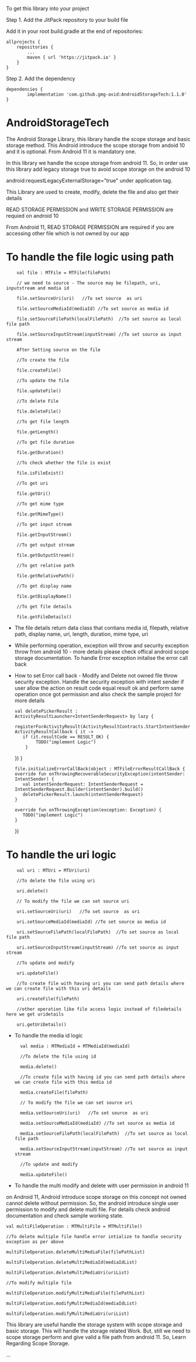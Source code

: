 To get this library into your project

Step 1. Add the JitPack repository to your build file

Add it in your root build.gradle at the end of repositories:

	allprojects {
		repositories {
			...
			maven { url 'https://jitpack.io' }
		}
	}
Step 2. Add the dependency

	dependencies {
	        implementation 'com.github.gmg-avid:AndroidStorageTech:1.1.0'
	}

# AndroidStorageTech

The Android Storage Library, this library handle the scope storage and basic storage method. 
This Android introduce the scope storage from andoid 10 and it is optional. From Android 11 it is mandatory one.

In this library we handle the scope storage from android 11. So, in order use this library add legacy storage true to avoid scope storage on the android 10

 android:requestLegacyExternalStorage="true" under application tag.

This Library are used to create, modify, delete the file and also get their details

READ STORAGE PERMISSION and WRITE STORAGE PERMISSION are requied on android 10

From Android 11, READ STORAGE PERMISSION are required if you are accessing other file which is not owned by our app

# To handle the file logic using path

		val file : MTFile = MTFile(filePath)
		
		// we need to source - The source may be filepath, uri, inputstream and media id

		file.setSourceUri(uri)   //To set source  as uri 
		
		file.setSourceMediaId(mediaId) //To set source as media id
		
		file.setSourceFilePath(localFilePath)  //To set source as local file path

		file.setSourceInputStream(inputStream) //To set source as input stream
		
		After Setting source on the file
		
		//To create the file 

		file.createFile()	
		
		//To update the file
		
		file.updateFile()	
		
		//To delete File
		
		file.deleteFile() 
		
		//To get file length
		
		file.getLength()
		
		//To get file duration
		
		file.getDuration()
		
		//To check whether the file is exist

		file.isFileExist()
		
		//To get uri
		
		file.getUri()
		
		//To get mime type 
		
		file.getMimeType()
		
		//To get input stream
		
		file.getInputStream()
		
		//To get output stream
		
		file.getOutputStream()
		
		//To get relative path
		
		file.getRelativePath()
		
		//To get display name
		
		file.getDisplayName()
		
		//To get file details
		
		file.getFileDetails()  
		
- The file details return data class that contians media id, filepath, relative path, display name, uri, length, duration, mime type, uri
		

+ 	While performing operation, exception will throw and security exception throw from android 10 - more details please check offical android scope storage documentation. To handle Error exception initalise the error call back 
+ 	How to set Error call back - Modify and Delete not owned file throw security exception. Handle the security exception with intent sender if user allow the  action on result code equal result ok and perform same operation once got permission and also check the sample project for more details
		
		val deletePickerResult : ActivityResultLauncher<IntentSenderRequest> by lazy {
			 registerForActivityResult(ActivityResultContracts.StartIntentSenderForResult(), ActivityResultCallback { it ->
           if (it.resultCode == RESULT_OK) {
               	TODO("implement Logic")
            }
       })
		}

		file.initializeErrorCallBack(object : MTFileErrorResultCallBack {
        override fun onThrowingRecoverableSecurityException(intentSender: IntentSender) {
           val intentSenderRequest: IntentSenderRequest = IntentSenderRequest.Builder(intentSender).build()
           deletePickerResult.launch(intentSenderRequest)
        }

        override fun onThrowingException(exception: Exception) {
           TODO("implement Logic")
        }
     })

# To handle the uri logic

		val uri : MTUri = MTUri(uri)

		//To delete the file using uri
		
		uri.delete()

		// To modify the file we can set source uri 
	
		uri.setSourceUri(uri)   //To set source  as uri 
		
		uri.setSourceMediaId(mediaId) //To set source as media id
		
		uri.setSourceFilePath(localFilePath)  //To set source as local file path

		uri.setSourceInputStream(inputStream) //To set source as input stream

		//To update and modify

		uri.updateFile()

		//To create file with having uri you can send path details where we can create file with this uri details

		uri.createFile(filePath)

		//other operation like file access logic instead of filedetails here we get uridetails
		
		uri.getUriDetails()

+ To handle the media id logic

		val media : MTMediaId = MTMediaId(mediaId)
		
		//To delete the file using id
		
		media.delete()

		//To create file with having id you can send path details where we can create file with this media id
		
		media.createFile(filePath)
		
		// To modify the file we can set source uri 
	
		media.setSourceUri(uri)   //To set source  as uri 
		
		media.setSourceMediaId(mediaId) //To set source as media id
		
		media.setSourceFilePath(localFilePath)  //To set source as local file path

		media.setSourceInputStream(inputStream) //To set source as input stream

		//To update and modify

		media.updateFile()

+ To handle the multi modify and delete with user permission in android 11

on Android 11, Android introduce scope storage on this concept not owned cannot delete without permission. So, the android introduce single user permission to modify and delete multi file. For details check android documentation and check sample working state.


	val multiFileOperation : MTMultiFile = MTMultiFile()
	
	//To delete multiple file handle error intialize to handle security exception as per above

	multiFileOperation.deleteMultiMediaFile(filePathList)
	
	multiFileOperation.deleteMultiMediaId(mediaIdList)
	
	multiFileOperation.deleteMultiMediaUri(uriList)
	
	//To modify multiple file
	
	multiFileOperation.modifyMultiMediaFile(filePathList)
	
	multiFileOperation.modifyMultiMediaId(mediaIdList)
	
	multiFileOperation.modifyMultiMediaUri(uriList)
	

This library are useful handle the storage system with scope storage and basic storage. This will handle the storage related Work. But, still we need to scope storage perform and give valid a file path from android 11. So, Learn Regarding Scope Storage.

...
